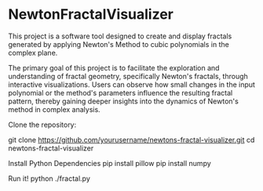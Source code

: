# NewtonFractalVisualizer
This project is a software tool designed to create and display fractals generated by applying Newton's Method to cubic polynomials in the complex plane.

The primary goal of this project is to facilitate the exploration and understanding of fractal geometry, specifically Newton's fractals, through interactive visualizations. Users can observe how small changes in the input polynomial or the method's parameters influence the resulting fractal pattern, thereby gaining deeper insights into the dynamics of Newton's method in complex analysis.

Clone the repository:

git clone https://github.com/yourusername/newtons-fractal-visualizer.git
cd newtons-fractal-visualizer

Install Python Dependencies
pip install pillow
pip install numpy

Run it!
python ./fractal.py